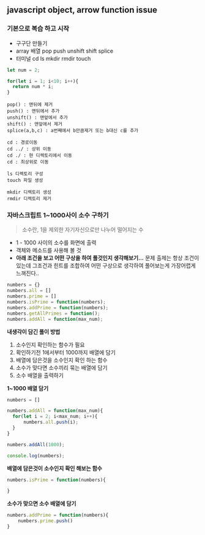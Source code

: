 ## javascript object, arrow function issue

### 기본으로 복습 하고 시작

- 구구단 만들기
- array 배열 pop push unshift shift splice
- 터미널 cd ls mkdir rmdir touch

```javascript
let num = 2;

for(let i = 1; i<10; i++){
  return num * i;
}

```

```
pop() : 맨뒤에 제거
push() : 맨뒤에서 추가
unshift() : 맨앞에서 추가
shift() : 맨앞에서 제거
splice(a,b,c) : a번째에서 b만큼제거 또는 b대신 c를 추가 

```

```
cd : 경로이동
cd ../ : 상위 이동
cd ./ : 현 디렉토리에서 이동
cd : 최상위로 이동

ls 디렉토리 구성
touch 파일 생성

mkdir 디렉토리 생성
rmdir 디렉토리 제거
```

 

### 자바스크립트 1~1000사이 소수 구하기

> 소수란, 1을 제외한 자기자신으로만 나누어 떨어지는 수

- 1 - 1000 사이의 소수를 화면에 출력
- 객체와 메소드를 사용해 볼 것
- **아래 조건을 보고 어떤 구상을 하여 풀것인지 생각해보기...**
  문제 출제는 항상 조건이 있는데 그조건과 힌트를 조합하여 어떤 구상으로 생각하여 풀어보는게 가장어렵게 느껴진다..

```javascript
numbers = {}
numbers.all = []
numbers.prime = []
numbers.isPrime = function(numbers);
numbers.addPrime = function(numbers);
numbers.getAllPrimes = function();
numbers.addAll = function(max_num);
```

**내생각이 담긴 풀이 방법**

1. 소수인지 확인하는 함수가 필요
2. 확인하기전 1에서부터 1000까지 배열에 담기
3. 배열에 담은것을 소수인지 확인 하는 함수
4. 소수가 맞다면 소수끼리 묶는 배열에 담기
5. 소수 배열을 출력하기



**1~1000 배열 담기**

```javascript
numbers = []

numbers.addAll = function(max_num){
  for(let i = 2; i<max_num; i++){
      numbers.all.push(i);
  }
}

numbers.addAll(1000);

console.log(numbers);
```

**배열에 담은것이 소수인지 확인 해보는 함수**

```javascript
numbers.isPrime = function(numbers){
  
}

```

**소수가 맞으면 소수 배열에 담기**

```javascript
numbers.addPrime = function(numbers){
	numbers.prime.push()
}
```













